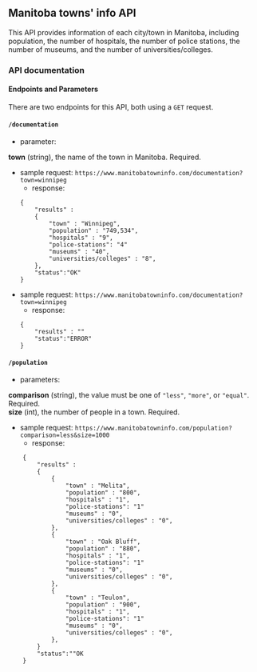 ## Manitoba towns' info API
This API provides information of each city/town in Manitoba, including population, the number of hospitals, the number of police stations, the number of museums, and the number of universities/colleges. 

### API documentation

#### Endpoints and Parameters

There are two endpoints for this API, both using a `GET` request.

#### `/documentation`
- parameter:    

**town**  (string), the name of the town in Manitoba. Required.
- sample request: ```https://www.manitobatowninfo.com/documentation?town=winnipeg``` 
    - response: 
    ```
    {
        "results" :
        {
            "town" : "Winnipeg",
            "population" : "749,534",
            "hospitals" : "9",
            "police-stations": "4"
            "museums" : "40",
            "universities/colleges" : "8",
        },
        "status":"OK"
    }
    ```
- sample request: ```https://www.manitobatowninfo.com/documentation?town=winnipeg```   
    - response:
    ```
    {
        "results" : ""
        "status":"ERROR"
    }
    ```

#### `/population`
- parameters:  

**comparison** (string), the value must be one of `"less"`, `"more"`, or `"equal"`. Required.  
**size** (int), the number of people in a town. Required.
- sample request: ```https://www.manitobatowninfo.com/population?comparison=less&size=1000```
    - response:
```
    {
        "results" :
        {
            {
                "town" : "Melita",
                "population" : "800",
                "hospitals" : "1",
                "police-stations": "1"
                "museums" : "0",
                "universities/colleges" : "0",
            },
            {
                "town" : "Oak Bluff",
                "population" : "880",
                "hospitals" : "1",
                "police-stations": "1"
                "museums" : "0",
                "universities/colleges" : "0",
            },
            {
                "town" : "Teulon",
                "population" : "900",
                "hospitals" : "1",
                "police-stations": "1"
                "museums" : "0",
                "universities/colleges" : "0",
            },
        }    
        "status":""OK
    }
```

